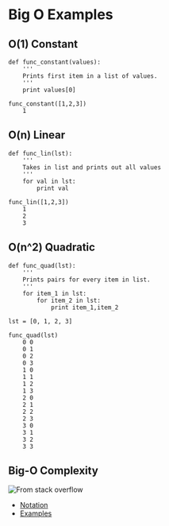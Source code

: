 # Big O Examples

## O(1) Constant
    def func_constant(values):
        '''
        Prints first item in a list of values.
        '''
        print values[0]
    
    func_constant([1,2,3])
        1
   

## O(n) Linear
    def func_lin(lst):
        '''
        Takes in list and prints out all values
        '''
        for val in lst:
            print val
        
    func_lin([1,2,3])
        1
        2
        3


## O(n^2) Quadratic
    def func_quad(lst):
        '''
        Prints pairs for every item in list.
        '''
        for item_1 in lst:
            for item_2 in lst:
                print item_1,item_2

    lst = [0, 1, 2, 3]

    func_quad(lst)
        0 0
        0 1
        0 2
        0 3
        1 0
        1 1
        1 2
        1 3
        2 0
        2 1
        2 2
        2 3
        3 0
        3 1
        3 2
        3 3


## Big-O Complexity
![From stack overflow](https://i.stack.imgur.com/WcBRI.png)



* [Notation](https://stackoverflow.com/questions/487258/what-is-a-plain-english-explanation-of-big-o-notation/487278#487278)
* [Examples](https://stackoverflow.com/questions/2307283/what-does-olog-n-mean-exactly)
